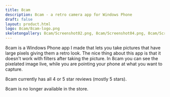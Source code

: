 ```yaml
---
title: 8cam
description: 8cam - a retro camera app for Windows Phone
draft: false
layout: product.html
logo: 8cam/8cam-logo.png
skeletongallery: 8cam/Screenshot02.png, 8cam/Screenshot04.png, 8cam/Screenshot05.png, 8cam/Screenshot07.png, 8cam/Screenshot08.png
---
```


8cam is a Windows Phone app I made that lets you take pictures that have large pixels
giving them a retro look. The nice thing about this app is that it doesn't work with
filters after taking the picture. In 8cam you can see the pixelated image live, while
you are pointing your phone at what you want to capture.

8cam currently has all 4 or 5 star reviews (mostly 5 stars).

8cam is no longer available in the store.
